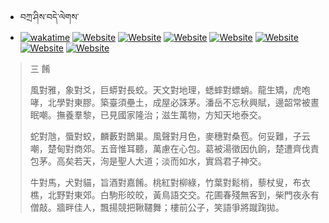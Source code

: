 - བཀྲ་ཤིས་བདེ་ལེགས་ 
- [![wakatime](https://wakatime.com/badge/user/5043ee4a-e361-4607-9d47-d557f2005d05.svg)](https://wakatime.com/@5043ee4a-e361-4607-9d47-d557f2005d05)	[![Website](https://img.shields.io/website?label=&up_color=orange&up_message=Tianchi&url=https%3A%2F%2Fshields.io)](https://tianchi.aliyun.com/home/science/scienceDetail?userId=1095279182618)	[![Website](https://img.shields.io/website?label=&up_color=blue&up_message=Kaggle&url=https%3A%2F%2Fshields.io)](https://www.kaggle.com/ivanxu/)	[![Website](https://img.shields.io/website?label=&up_color=gay&up_message=Yuque&url=https%3A%2F%2Fshields.io)](https://www.yuque.com/ivanaxu)	[![Website](https://img.shields.io/website?label=&up_color=brown&up_message=Leetcode&url=https%3A%2F%2Fshields.io)](https://leetcode.cn/u/ivanaxu)	[![Website](https://img.shields.io/website?label=&up_color=violet&up_message=AIstudio&url=https%3A%2F%2Fshields.io)](https://aistudio.baidu.com/aistudio/personalcenter/thirdview/979775)	[![Website](https://img.shields.io/website?label=&up_color=red&up_message=Gitee&url=https%3A%2F%2Fshields.io)](https://gitee.com/IvanaXu)	[![Website](https://img.shields.io/website?label=&up_color=yellow&up_message=Monkeytype&url=https%3A%2F%2Fshields.io)](https://monkeytype.com/profile/IvanaXu) 

> 三 餚
> 
> 風對雅，象對爻，巨蟒對長蛟。天文對地理，蟋蟀對螵蛸。龍生矯，虎咆哮，北學對東膠。築臺須壘土，成屋必誅茅。潘岳不忘秋興賦，邊韶常被晝眠嘲。撫養羣黎，已見國家隆治；滋生萬物，方知天地泰交。
> 
> 蛇對虺，蜃對蛟，麟藪對鵲巢。風聲對月色，麥穗對桑苞。何妥難，子云嘲，楚甸對商郊。五音惟耳聽，萬慮在心包。葛被湯徵因仇餉，楚遭齊伐責包茅。高矣若天，洵是聖人大道；淡而如水，實爲君子神交。
> 
> 牛對馬，犬對貓，旨酒對嘉餚。桃紅對柳綠，竹葉對鬆梢，藜杖叟，布衣樵，北野對東郊。白駒形皎皎，黃鳥語交交。花圃春殘無客到，柴門夜永有僧敲。牆畔佳人，飄揚競把鞦韆舞；樓前公子，笑語爭將蹴踘拋。
>
